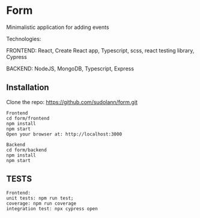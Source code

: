 # Form

Minimalistic application for adding events

Technologies:

FRONTEND: React, Create React app, Typescript, scss, react testing library, Cypress

BACKEND: NodeJS, MongoDB, Typescript, Express

## Installation

Clone the repo: https://github.com/sudolann/form.git

```
Frontend
cd form/frontend
npm install
npm start
Open your browser at: http://localhost:3000
```

```
Backend
cd form/backend
npm install
npm start
```

## TESTS

```
Frontend:
unit tests: npm run test;
coverage: npm run coverage
integration test: npx cypress open
```
